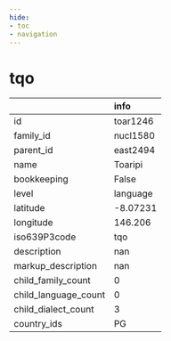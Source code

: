 ```yaml
---
hide:
- toc
- navigation
---
```

# tqo
|                      | info     |
|:---------------------|:---------|
| id                   | toar1246 |
| family_id            | nucl1580 |
| parent_id            | east2494 |
| name                 | Toaripi  |
| bookkeeping          | False    |
| level                | language |
| latitude             | -8.07231 |
| longitude            | 146.206  |
| iso639P3code         | tqo      |
| description          | nan      |
| markup_description   | nan      |
| child_family_count   | 0        |
| child_language_count | 0        |
| child_dialect_count  | 3        |
| country_ids          | PG       |